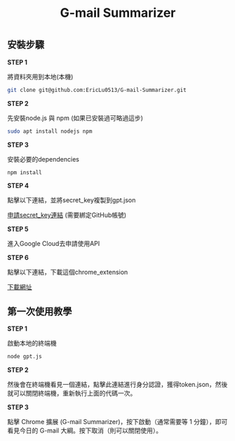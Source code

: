<h1 align= "center">G-mail Summarizer<h1>

## 安裝步驟

**STEP 1**

將資料夾用到本地(本機)

```bash
git clone git@github.com:EricLu0513/G-mail-Summarizer.git
```

**STEP 2**

先安裝node.js 與 npm (如果已安裝過可略過這步)

```bash
sudo apt install nodejs npm
```
**STEP 3**

安裝必要的dependencies

```bash
npm install
```
**STEP 4**

點擊以下連結，並將secret_key複製到gpt.json

[申請secret_key連結](https://api.chatanywhere.org/v1/oauth/free/github/render) (需要綁定GitHub帳號)

**STEP 5**

進入Google Cloud去申請使用API

**STEP 6**

點擊以下連結，下載這個chrome_extension

[下載網址]()
## 第一次使用教學

**STEP 1**

啟動本地的終端機

```bash
node gpt.js
```
**STEP 2**

然後會在終端機看見一個連結，點擊此連結進行身分認證，獲得token.json，然後就可以關閉終端機，重新執行上面的代碼一次。

**STEP 3**

點擊 Chrome 擴展 (G-mail Summarizer)，按下啟動（通常需要等 1 分鐘），即可看見今日的 G-mail 大綱。按下取消（則可以關閉使用）。
















